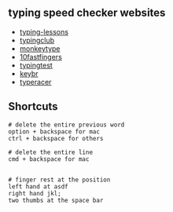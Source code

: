 



## typing speed checker websites
- [typing-lessons](http://www.typing-lessons.org/preliminaries_4.html)
- [typingclub](https://www.typingclub.com)
- [monkeytype](https://monkeytype.com/)
- [10fastfingers](https://10fastfingers.com/typing-test/english)
- [typingtest](https://www.typingtest.com/)
- [keybr](https://www.keybr.com/)
- [typeracer](https://play.typeracer.com/)


## Shortcuts

```
# delete the entire previous word 
option + backspace for mac
ctrl + backspace for others

# delete the entire line 
cmd + backspace for mac


```


```
# finger rest at the position
left hand at asdf
right hand jkl;
two thumbs at the space bar

```
